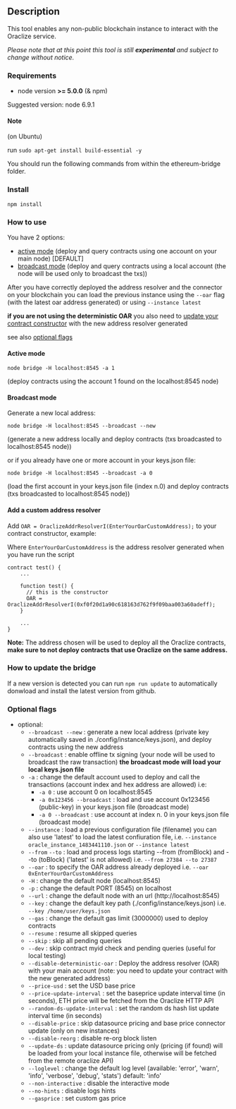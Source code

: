 ## Description
This tool enables any non-public blockchain instance to interact with the Oraclize service.

_Please note that at this point this tool is still **experimental** and subject to change without notice._

### Requirements
- node version **>= 5.0.0** (& npm)

Suggested version: node 6.9.1

#### Note
(on Ubuntu)

run `sudo apt-get install build-essential -y`

You should run the following commands from within the ethereum-bridge folder.

### Install
```
npm install
```


### How to use

You have 2 options:
 * [active mode](#active-mode) (deploy and query contracts using one account on your main node) [DEFAULT]
 * [broadcast mode](#broadcast-mode) (deploy and query contracts using a local account (the node will be used only to broadcast the txs))

After you have correctly deployed the address resolver and the connector on your blockchain you can load the previous instance using the `--oar` flag (with the latest oar address generated) or using `--instance latest`


**if you are not using the deterministic OAR** you also need to [update your contract constructor](#add-a-custom-address-resolver) with the new address resolver generated

see also [optional flags](#optional-flags)

#### Active mode

```
node bridge -H localhost:8545 -a 1
```
(deploy contracts using the account 1 found on the localhost:8545 node)


#### Broadcast mode

Generate a new local address:

```
node bridge -H localhost:8545 --broadcast --new
```
(generate a new address locally and deploy contracts (txs broadcasted to localhost:8545 node))

or if you already have one or more account in your keys.json file:

```
node bridge -H localhost:8545 --broadcast -a 0
```
(load the first account in your keys.json file (index n.0) and deploy contracts (txs broadcasted to localhost:8545 node))


#### Add a custom address resolver

Add `OAR = OraclizeAddrResolverI(EnterYourOarCustomAddress);` to your contract constructor, example:

Where `EnterYourOarCustomAddress` is the address resolver generated when you have run the script
```
contract test() {
    ...

    function test() {
      // this is the constructor
      OAR = OraclizeAddrResolverI(0xf0f20d1a90c618163d762f9f09baa003a60adeff);
    }

    ...
}
```


**Note:** The address chosen will be used to deploy all the Oraclize contracts, **make sure to not deploy contracts that use Oraclize on the same address.**


### How to update the bridge

If a new version is detected you can run `npm run update` to automatically donwload and install the latest version from github.



### Optional flags

* optional:
  * `--broadcast --new` : generate a new local address (private key automatically saved in ./config/instance/keys.json), and deploy contracts using the new address
  * `--broadcast` : enable offline tx signing (your node will be used to broadcast the raw transaction) **the broadcast mode will load your local keys.json file**
  * `-a` : change the default account used to deploy and call the transactions (account index and hex address are allowed) i.e:
    * `-a 0` : use account 0 on localhost:8545
    * `-a 0x123456 --broadcast` : load and use account 0x123456 (public-key) in your keys.json file (broadcast mode)
    * `-a 0 --broadcast` : use account at index n. 0 in your keys.json file (broadcast mode)
  * `--instance` : load a previous configuration file (filename) you can also use 'latest' to load the latest confiuration file, i.e. `--instance oracle_instance_1483441110.json` or `--instance latest`
  * `--from` `--to` : load and process logs starting --from (fromBlock) and --to (toBlock)  ('latest' is not allowed)  i.e. `--from 27384 --to 27387`
  * `--oar` : to specify the OAR address already deployed i.e. `--oar 0xEnterYourOarCustomAddress`
  * `-H` : change the default node (localhost:8545)
  * `-p` : change the default PORT (8545) on localhost
  * `--url` : change the default node with an url (http://localhost:8545)
  * `--key` : change the default key path (./config/instance/keys.json) i.e. `--key /home/user/keys.json`
  * `--gas` : change the default gas limit (3000000) used to deploy contracts
  * `--resume` : resume all skipped queries
  * `--skip` : skip all pending queries
  * `--dev` : skip contract myid check and pending queries (useful for local testing)
  * `--disable-deterministic-oar` : Deploy the address resolver (OAR) with your main account (note: you need to update your contract with the new generated address)
  * `--price-usd` : set the USD base price
  * `--price-update-interval` : set the baseprice update interval time (in seconds), ETH price will be fetched from the Oraclize HTTP API
  * `--random-ds-update-interval` : set the random ds hash list update interval time (in seconds)
  * `--disable-price` : skip datasource pricing and base price connector update (only on new instances)
  * `--disable-reorg` : disable re-org block listen
  * `--update-ds` : update datasource pricing only (pricing (if found) will be loaded from your local instance file, otherwise will be fetched from the remote oraclize API)
  * `--loglevel` : change the default log level (available: 'error', 'warn', 'info', 'verbose', 'debug', 'stats') default: 'info'
  * `--non-interactive` : disable the interactive mode
  * `--no-hints` : disable logs hints
  * `--gasprice` : set custom gas price
